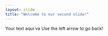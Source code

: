 ```yaml
---
layout: slide
title: "Welcome to our second slide!"
---
```

Your text aqui va
Use the left arrow to go back!
